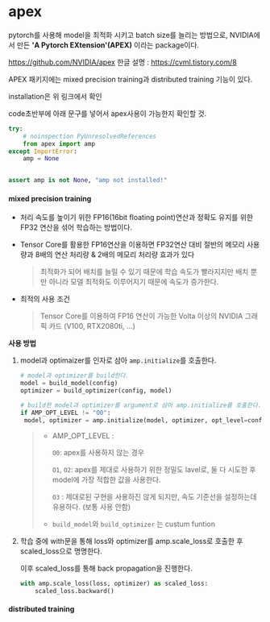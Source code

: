 # apex

pytorch를 사용해 model을 최적화 시키고 batch size를 늘리는 방법으로, NVIDIA에서 만든 **'A Pytorch EXtension'(APEX)** 이라는 package이다. 

https://github.com/NVIDIA/apex				한글 설명 : https://cvml.tistory.com/8

APEX 패키지에는 mixed precision training과 distributed training 기능이 있다.



installation은 위 링크에서 확인

code초반부에 아래 문구를 넣어서 apex사용이 가능한지 확인할 것.

```python
try:
    # noinspection PyUnresolvedReferences
    from apex import amp
except ImportError:
    amp = None


assert amp is not None, "amp not installed!"
```





#### mixed precision training

- 처리 속도를 높이기 위한 FP16(16bit floating point)연산과 정확도 유지를 위한 FP32 연산을 섞어 학습하는 방법이다.

- Tensor Core를 활용한 FP16연산을 이용하면 FP32연산 대비 절반의 메모리 사용량과 8배의 연산 처리량 & 2배의 메모리 처리량 효과가 있다

  > 최적화가 되어 배치를 늘릴 수 있기 때문에 학습 속도가 빨라지지만 배치 뿐만 아니라 모델 최적화도 이루어지기 때문에 속도가 증가한다.

- 최적의 사용 조건

  > Tensor Core를 이용하여 FP16 연산이 가능한 Volta 이상의 NVIDIA 그래픽 카드 (V100, RTX2080ti, ...)



**사용 방법**

1. model과 optimaizer를 인자로 삼아 `amp.initialize`를 호출한다.

   ```python
   # model과 optimizer를 build한다.
   model = build_model(config)
   optimizer = build_optimizer(config, model)
   
   # build한 model과 optimizer를 argument로 삼아 amp.initialize를 호출한다.
   if AMP_OPT_LEVEL != "O0":	
   	model, optimizer = amp.initialize(model, optimizer, opt_level=config.AMP_OPT_LEVEL)
   ```

   > - AMP_OPT_LEVEL :
   >
   >   `O0`: apex를 사용하지 않는 경우
   >
   >   `O1`, `O2`: apex를 제대로 사용하기 위한 정밀도 lavel로, 둘 다 시도한 후 model에 가장 적합한 값을 사용한다.
   >
   >    `O3` : 제대로된 구현을 사용하진 않게 되지만, 속도 기준선을 설정하는데 유용하다. (보통 사용 안함) 
   >
   > - `build_model`와 `build_optimizer` 는 custum funtion

2. 학습 중에 with문을 통해 loss와 optimizer를  amp.scale_loss로 호출한 후  scaled_loss으로 명명한다.

   이후 scaled_loss를 통해 back propagation을 진행한다.

   ```python
   with amp.scale_loss(loss, optimizer) as scaled_loss:
       scaled_loss.backward()
   ```

   

   







#### distributed training